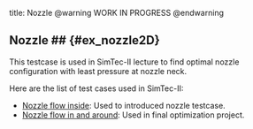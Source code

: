 title: Nozzle
@warning WORK IN PROGRESS @endwarning

## Nozzle ## {#ex_nozzle2D}

This testcase is used in SimTec-II lecture to find optimal nozzle configuration
with least pressure at nozzle neck.

Here are the list of test cases used in SimTec-II:

* [Nozzle flow inside](NOZ_FlowInside/index.html): Used to introduced nozzle 
testcase.
* [Nozzle flow in and around](NOZ_FlowInAndAround/index.html): Used in final
optimization project.
